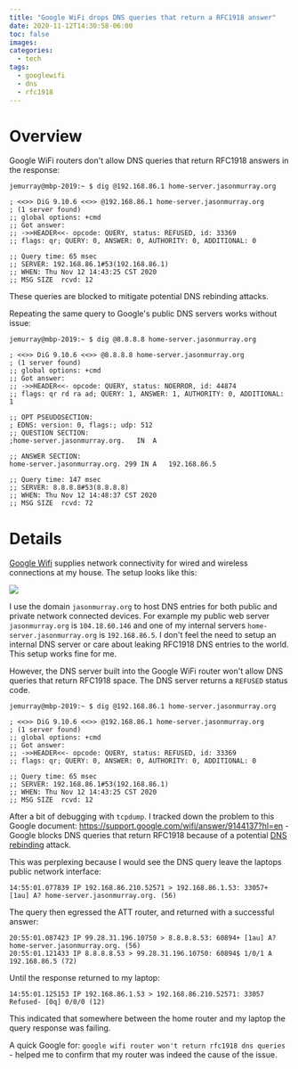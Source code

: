 ```yaml
---
title: "Google WiFi drops DNS queries that return a RFC1918 answer"
date: 2020-11-12T14:30:58-06:00
toc: false
images:
categories:
  - tech
tags: 
  - googlewifi
  - dns
  - rfc1918
---
```


# Overview

Google WiFi routers don't allow DNS queries that return RFC1918 answers in the response:

```
jemurray@mbp-2019:~ $ dig @192.168.86.1 home-server.jasonmurray.org

; <<>> DiG 9.10.6 <<>> @192.168.86.1 home-server.jasonmurray.org
; (1 server found)
;; global options: +cmd
;; Got answer:
;; ->>HEADER<<- opcode: QUERY, status: REFUSED, id: 33369
;; flags: qr; QUERY: 0, ANSWER: 0, AUTHORITY: 0, ADDITIONAL: 0

;; Query time: 65 msec
;; SERVER: 192.168.86.1#53(192.168.86.1)
;; WHEN: Thu Nov 12 14:43:25 CST 2020
;; MSG SIZE  rcvd: 12
```

These queries are blocked to mitigate potential DNS rebinding attacks.


Repeating the same query to Google's public DNS servers works without issue:

```
jemurray@mbp-2019:~ $ dig @8.8.8.8 home-server.jasonmurray.org

; <<>> DiG 9.10.6 <<>> @8.8.8.8 home-server.jasonmurray.org
; (1 server found)
;; global options: +cmd
;; Got answer:
;; ->>HEADER<<- opcode: QUERY, status: NOERROR, id: 44874
;; flags: qr rd ra ad; QUERY: 1, ANSWER: 1, AUTHORITY: 0, ADDITIONAL: 1

;; OPT PSEUDOSECTION:
; EDNS: version: 0, flags:; udp: 512
;; QUESTION SECTION:
;home-server.jasonmurray.org.	IN	A

;; ANSWER SECTION:
home-server.jasonmurray.org. 299 IN	A	192.168.86.5

;; Query time: 147 msec
;; SERVER: 8.8.8.8#53(8.8.8.8)
;; WHEN: Thu Nov 12 14:48:37 CST 2020
;; MSG SIZE  rcvd: 72
```


# Details

[Google Wifi](https://store.google.com/us/product/google_wifi) supplies network connectivity for wired and wireless connections at my house.  The setup looks like this:

![](/images/2020-11-12-14-36-37.png)

I use the domain `jasonmurray.org` to host DNS entries for both public and private network connected devices.  For example my public web server `jasonmurray.org` is `104.18.60.146` and one of my internal servers `home-server.jasonmurray.org` is `192.168.86.5`.  I don't feel the need to setup an internal DNS server or care about leaking RFC1918 DNS entries to the world.  This setup works fine for me.

However, the DNS server built into the Google WiFi router won't allow DNS queries that return RFC1918 space.  The DNS server returns a `REFUSED` status code.   

```
jemurray@mbp-2019:~ $ dig @192.168.86.1 home-server.jasonmurray.org

; <<>> DiG 9.10.6 <<>> @192.168.86.1 home-server.jasonmurray.org
; (1 server found)
;; global options: +cmd
;; Got answer:
;; ->>HEADER<<- opcode: QUERY, status: REFUSED, id: 33369
;; flags: qr; QUERY: 0, ANSWER: 0, AUTHORITY: 0, ADDITIONAL: 0

;; Query time: 65 msec
;; SERVER: 192.168.86.1#53(192.168.86.1)
;; WHEN: Thu Nov 12 14:43:25 CST 2020
;; MSG SIZE  rcvd: 12
```

After a bit of debugging with `tcpdump`.   I tracked down the problem to this Google document: https://support.google.com/wifi/answer/9144137?hl=en - Google blocks DNS queries that return RFC1918 because of a potential [DNS rebinding](https://support.google.com/googlenest/answer/9144137#dns_rebinding_attack) attack.

This was perplexing because I would see the DNS query leave the laptops public network interface:

```
14:55:01.077839 IP 192.168.86.210.52571 > 192.168.86.1.53: 33057+ [1au] A? home-server.jasonmurray.org. (56)
```

The query then egressed the ATT router, and returned with a successful answer:

```
20:55:01.087423 IP 99.28.31.196.10750 > 8.8.8.8.53: 60894+ [1au] A? home-server.jasonmurray.org. (56)
20:55:01.121433 IP 8.8.8.8.53 > 99.28.31.196.10750: 60894$ 1/0/1 A 192.168.86.5 (72)
```

Until the response returned to my laptop:

```
14:55:01.125153 IP 192.168.86.1.53 > 192.168.86.210.52571: 33057 Refused- [0q] 0/0/0 (12)
```

This indicated that somewhere between the home router and my laptop the query response was failing.

A quick Google for: `google wifi router won't return rfc1918 dns queries` - helped me to confirm that my router was indeed the cause of the issue.


